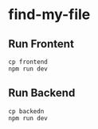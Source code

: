 # find-my-file

## Run Frontent

```
cp frontend
npm run dev
```

## Run Backend

```
cp backedn
npm run dev
```